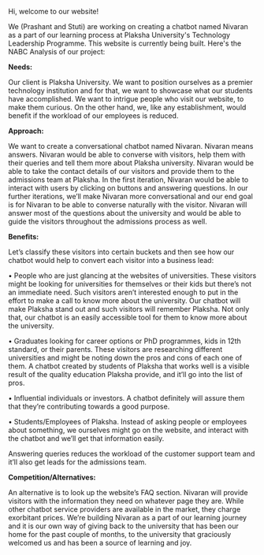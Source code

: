 Hi, welcome to our website! 

We (Prashant and Stuti) are working on creating a chatbot named Nivaran as a part of our learning process at Plaksha University's Technology Leadership Programme. This website is currently being built. Here's the NABC Analysis of our project:

**Needs:**

Our client is Plaksha University. We want to position ourselves as a premier technology institution and for that, we want to showcase what our students have accomplished. We want to intrigue people who visit our website, to make them curious. On the other hand, we, like any establishment, would benefit if the workload of our employees is reduced. 

**Approach:**

We want to create a conversational chatbot named Nivaran. Nivaran means answers. Nivaran would be able to converse with visitors, help them with their queries and tell them more about Plaksha university. Nivaran would be able to take the contact details of our visitors and provide them to the admissions team at Plaksha. 
In the first iteration, Nivaran would be able to interact with users by clicking on buttons and answering questions. In our further iterations, we’ll make Nivaran more conversational and our end goal is for Nivaran to be able to converse naturally with the visitor.
Nivaran will answer most of the questions about the university and would be able to guide the visitors throughout the admissions process as well.


**Benefits:**

Let’s classify these visitors into certain buckets and then see how our chatbot would help to convert each visitor into a business lead:

•	People who are just glancing at the websites of universities. These visitors might be looking for universities for themselves or their kids but there’s not an immediate need. Such visitors aren’t interested enough to put in the effort to make a call to know more about the university. Our chatbot will make Plaksha stand out and such visitors will remember Plaksha. Not only that, our chatbot is an easily accessible tool for them to know more about the university. 

•	Graduates looking for career options or PhD programmes, kids in 12th standard, or their parents. These visitors are researching different universities and might be noting down the pros and cons of each one of them. A chatbot created by students of Plaksha that works well is a visible result of the quality education Plaksha provide, and it’ll go into the list of pros.

•	Influential individuals or investors. A chatbot definitely will assure them that they’re contributing towards a good purpose. 

•	Students/Employees of Plaksha. Instead of asking people or employees about something, we ourselves might go on the website, and interact with the chatbot and we’ll get that information easily. 

Answering queries reduces the workload of the customer support team and it’ll also get leads for the admissions team.


**Competition/Alternatives:**

An alternative is to look up the website’s FAQ section. Nivaran will provide visitors with the information they need on whatever page they are. While other chatbot service providers are available in the market, they charge exorbitant prices. We’re building Nivaran as a part of our learning journey and it is our own way of giving back to the university that has been our home for the past couple of months, to the university that graciously welcomed us and has been a source of learning and joy. 
